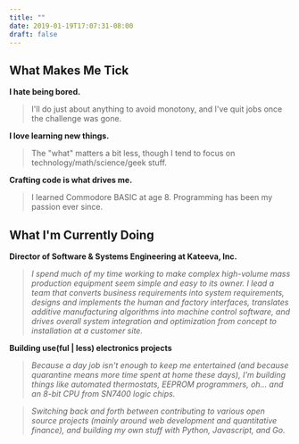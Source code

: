 ```yaml
---
title: ""
date: 2019-01-19T17:07:31-08:00
draft: false
---
```

## What Makes Me Tick

**I hate being bored.**

>I'll do just about anything to avoid monotony, and I've quit jobs once the challenge was gone.

**I love learning new things.**

> The "what" matters a bit less, though I tend to focus on technology/math/science/geek stuff.

**Crafting code is what drives me.**

> I learned Commodore BASIC at age 8. Programming has been my passion ever since.

## What I'm Currently Doing

**Director of Software & Systems Engineering at Kateeva, Inc.**

> _I spend much of my time working to make complex high-volume mass production equipment
> seem simple and easy to its owner. I lead a team that converts business requirements into
> system requirements, designs and implements the human and factory interfaces, translates
> additive manufacturing algorithms into machine control software,
> and drives overall system integration and optimization from concept to installation at a
> customer site._

**Building use(ful | less) electronics projects**

> _Because a day job isn't enough to keep me entertained (and because quarantine means more
> time spent at home these days), I'm building things like automated thermostats, EEPROM
> programmers, oh... and an 8-bit CPU from SN7400 logic chips._

> _Switching back and forth between contributing to various open source projects (mainly around web development and quantitative finance), and building my own stuff with Python, Javascript, and Go._